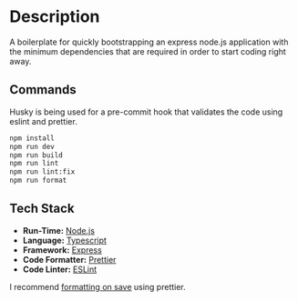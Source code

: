 # Description

A boilerplate for quickly bootstrapping an express node.js application with the minimum dependencies that are required in order to start coding right away.

## Commands

Husky is being used for a pre-commit hook that validates the code using eslint and prettier.

```bash
npm install
npm run dev
npm run build
npm run lint
npm run lint:fix
npm run format
```

## Tech Stack

- **Run-Time:** [Node.js](https://nodejs.dev/)
- **Language:** [Typescript](https://www.typescriptlang.org/)
- **Framework:** [Express](https://expressjs.com/)
- **Code Formatter:** [Prettier](https://prettier.io/)
- **Code Linter:** [ESLint](https://eslint.org/)

I recommend [formatting on save](https://www.robinwieruch.de/how-to-use-prettier-vscode/) using prettier.
